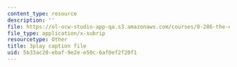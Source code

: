 ```yaml
---
content_type: resource
description: ''
file: https://ol-ocw-studio-app-qa.s3.amazonaws.com/courses/8-286-the-early-universe-fall-2013/5b33ac20ebaf9e2ee50c6af0ef2f20f1_dBhMcn7UDs0.srt
file_type: application/x-subrip
resourcetype: Other
title: 3play caption file
uid: 5b33ac20-ebaf-9e2e-e50c-6af0ef2f20f1
---
```

